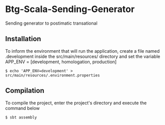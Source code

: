 # Btg-Scala-Sending-Generator

Sending generator to postimatic transational

## Installation

 To inform the environment that will run the application, create a file named .development inside the src/main/resources/ directory and set the variable APP_ENV = [development, homologation, production]

```
$ echo 'APP_ENV=development' > src/main/resources/.environment.properties
```

## Compilation

To compile the project, enter the project's directory and execute the command below

```
$ sbt assembly
```


